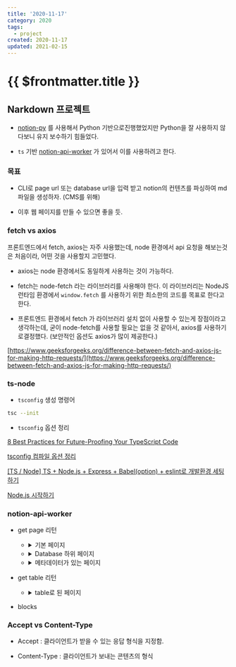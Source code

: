 ```yaml
---
title: '2020-11-17'
category: 2020
tags:
  - project
created: 2020-11-17
updated: 2021-02-15
---
```


# {{ $frontmatter.title }}

## Narkdown 프로젝트

- [notion-py](https://github.com/jamalex/notion-py) 를 사용해서 Python 기반으로진행했었지만 Python을 잘 사용하지 않다보니 유지 보수하기 힘들었다.

- `ts` 기반 [notion-api-worker](https://github.com/splitbee/notion-api-worker) 가 있어서 이를 사용하려고 한다.

### 목표

- CLI로 page url 또는 database url을 입력 받고 notion의 컨텐츠를 파싱하여 md 파일을 생성하자. (CMS를 위해)

- 이후 웹 페이지를 만들 수 있으면 좋을 듯.

### fetch vs axios

프론트엔드에서 fetch, axios는 자주 사용했는데, node 환경에서 api 요청을 해보는것은 처음이라, 어떤 것을 사용할지 고민했다.

- axios는 node 환경에서도 동일하게 사용하는 것이 가능하다.

- fetch는 node-fetch 라는 라이브러리를 사용해야 한다. 이 라이브러리는 NodeJS 런타임 환경에서 `window.fetch` 를 사용하기 위한 최소한의 코드를 목표로 한다고 한다.

- 프론트엔드 환경에서 fetch 가 라이브러리 설치 없이 사용할 수 있는게 장점이라고생각하는데, 굳이 node-fetch를 사용할 필요는 없을 것 같아서, axios를 사용하기로결정했다. (보안적인 옵션도 axios가 많이 제공한다.)

[https://www.geeksforgeeks.org/difference-between-fetch-and-axios-js-for-making-http-requests/](https://www.geeksforgeeks.org/difference-between-fetch-and-axios-js-for-making-http-requests/)

### ts-node

- `tsconfig` 생성 명령어

```bash
tsc --init
```

- `tsconfig` 옵션 정리

[8 Best Practices for Future-Proofing Your TypeScript Code](https://medium.com/better-programming/8-best-practices-for-future-proofing-your-typescript-code-2600fb7d8063)

[tsconfig 컴파일 옵션 정리](https://valuefactory.tistory.com/453)

[[TS / Node] TS + Node.js + Express + Babel(option) + eslint로 개발환경 세팅하기](https://hack-jam.tistory.com/27)

[Node.js 시작하기](https://radlohead.gitbook.io/typescript-deep-dive/nodejs)

### notion-api-worker

- get page 리턴

  - <details><summary>기본 페이지</summary>

    ```json
    {
    	"847c0e9b-15a1-42c9-9392-ca2f817c4eac": {
    		"role": "editor",
    		"value": {
    			"id": "847c0e9b-15a1-42c9-9392-ca2f817c4eac",
    			"version": 23,
    			"type": "page",
    			"properties": {
    				"title": [["hello"]]
    			},
    			"content": ["cc1dee2e-269d-4cd0-a5a3-b1c3d72edf61"],
    			"permissions": [
    				{
    					"role": "editor",
    					"type": "user_permission",
    					"user_id": "b21a69b3-a19b-438c-b599-e850190836a3"
    				}
    			],
    			"created": 1605604740000,
    			"last_edited_time": 1605604740000,
    			"parent_id": "ee7c0178-18cf-474e-a665-83f2432f545f",
    			"parent_table": "space",
    			"alive": true,
    			"created_by_table": "notion_user",
    			"created_by_id": "b21a69b3-a19b-438c-b599-e850190836a3",
    			"last_edited_by_table": "notion_user",
    			"last_edited_by_id": "b21a69b3-a19b-438c-b599-e850190836a3",
    			"shard_id": 1004639,
    			"space_id": "ee7c0178-18cf-474e-a665-83f2432f545f"
    		}
    	},
    	"cc1dee2e-269d-4cd0-a5a3-b1c3d72edf61": {
    		"role": "editor",
    		"value": {
    			"id": "cc1dee2e-269d-4cd0-a5a3-b1c3d72edf61",
    			"version": 12,
    			"type": "text",
    			"properties": {
    				"title": [["1234"]]
    			},
    			"created": 1605604740000,
    			"last_edited_time": 1605604740000,
    			"parent_id": "847c0e9b-15a1-42c9-9392-ca2f817c4eac",
    			"parent_table": "block",
    			"alive": true,
    			"created_by_table": "notion_user",
    			"created_by_id": "b21a69b3-a19b-438c-b599-e850190836a3",
    			"last_edited_by_table": "notion_user",
    			"last_edited_by_id": "b21a69b3-a19b-438c-b599-e850190836a3",
    			"shard_id": 1004639,
    			"space_id": "ee7c0178-18cf-474e-a665-83f2432f545f"
    		}
    	}
    }
    ```

    </details>

  - <details><summary>Database 하위 페이지</summary>

    ```json
    {
      "15afa14b-8f9c-4b6c-97cc-46375c775cc5": {
        "role": "reader",
        "value": {
          "id": "15afa14b-8f9c-4b6c-97cc-46375c775cc5",
          "version": 25,
          "type": "page",
          "properties": [Object],
          "created": 1605517260000,
          "last_edited_time": 1605602760000,
          // 부모 Id
          // 데이터베이스의 경우 collection_id
          "parent_id": "e543505f-be64-46cd-9c55-07117dc85a92",
          // 부모
          "parent_table": "collection",
          "alive": true,
          "created_by_table": "notion_user",
          // user_id
          "created_by_id": "b21a69b3-a19b-438c-b599-e850190836a3",
          "last_edited_by_table": "notion_user",
          "last_edited_by_id": "b21a69b3-a19b-438c-b599-e850190836a3",
          "shard_id": 1004639,
          "space_id": "ee7c0178-18cf-474e-a665-83f2432f545f"
        }
      },

      // 부모가 space가 아닌 경우 부모
      "acc3dfd0-339e-4cac-b5ba-ae8673fddfad": {
        "role": "reader",
        "value": {
          "id": "acc3dfd0-339e-4cac-b5ba-ae8673fddfad",
          "version": 106,
          "type": "collection_view_page",
          "view_ids": [Array],
          "collection_id": "e543505f-be64-46cd-9c55-07117dc85a92",
          "format": [Object],
          "permissions": [Array],
          "created": 1600223639505,
          "last_edited_time": 1605594780000,
          "parent_id": "ee7c0178-18cf-474e-a665-83f2432f545f",
          "parent_table": "space",
          "alive": true,
          "created_by_table": "notion_user",
          "created_by_id": "b21a69b3-a19b-438c-b599-e850190836a3",
          "last_edited_by_table": "notion_user",
          "last_edited_by_id": "b21a69b3-a19b-438c-b599-e850190836a3",
          "shard_id": 1004639,
          "space_id": "ee7c0178-18cf-474e-a665-83f2432f545f"
        }
      }
    }
    ```

    </details>

  - <details><summary>메타데이터가 있는 페이지</summary>

    ```json
    {
    	"1c7c8eb6-ec3b-42fb-b950-63abd3c9bd61": {
    		"role": "reader",
    		"value": {
    			"id": "1c7c8eb6-ec3b-42fb-b950-63abd3c9bd61",
    			"version": 6,
    			"type": "page",
    			// 데이터베이스 하위에 있는 페이지의 메타데이터 부모 데이터베이스에 접근해서 가져와야 함.
    			"properties": {
    				"RXKJ": [
    					// 여러 태그 목록이 문자열 ',' 로 구분되어 옴.
    					["hello,bye"]
    				],
    				"fb_;": [["🛠 In Progress"]],
    				"qS^H": [["Test"]],
    				"title": [["asdf"], ["의 사본"]]
    			},
    			// 전체 페이지, 작은 페이지 사이즈일 때 함께 옴, 없으면 안옴.
    			"format": {
    				"page_icon": "🚡",
    				// link인 경우는 링크
    				"page_cover": "https://user-images.githubusercontent.com/1440854/79684011-6c948280-822e-11ea-9e23-1644903796fb.png",
    				// 업로드인 경우 https://s3-us-west-2.amazonaws.com/secure.notion-static.com/d53a69fd-a3e1-4914-b014-63158a1078a2/blue.png
    				// 기본 제공인 경우 /images/blue.png => https://notion.so/images/blue.png로 접근 가능
    				"page_cover_position": 0.5,
    				"page_full_width": true,
    				"page_small_text": true
    			},
    			"created": 1605594821014,
    			"last_edited_time": 1605603000000,
    			"parent_id": "e543505f-be64-46cd-9c55-07117dc85a92",
    			"parent_table": "collection",
    			"alive": true,
    			"copied_from": "15afa14b-8f9c-4b6c-97cc-46375c775cc5",
    			"created_by_table": "notion_user",
    			"created_by_id": "b21a69b3-a19b-438c-b599-e850190836a3",
    			"last_edited_by_table": "notion_user",
    			"last_edited_by_id": "b21a69b3-a19b-438c-b599-e850190836a3",
    			"shard_id": 1004639,
    			"space_id": "ee7c0178-18cf-474e-a665-83f2432f545f"
    		}
    	},
    	"acc3dfd0-339e-4cac-b5ba-ae8673fddfad": {
    		"role": "reader",
    		"value": {
    			"id": "acc3dfd0-339e-4cac-b5ba-ae8673fddfad",
    			"version": 106,
    			"type": "collection_view_page",
    			"view_ids": [
    				"be43c1c8-dd64-4cfb-9df9-efd97d8af60a",
    				"cfabb574-6051-47ed-9c14-ea3a1b6aead7",
    				"87cdd007-d8d6-464c-82f2-c7a4153bab0d",
    				"c09c2c36-0419-4bff-8195-bf6c2b897d6f",
    				"e0d39abd-4d7b-4c5c-9ce9-4984a3315932",
    				"83b3d2a6-6f63-4940-987d-1142e51da175"
    			],
    			"collection_id": "e543505f-be64-46cd-9c55-07117dc85a92",
    			"format": {
    				"page_cover_position": 0.6
    			},
    			"permissions": [
    				{
    					"role": "editor",
    					"type": "user_permission",
    					"user_id": "b21a69b3-a19b-438c-b599-e850190836a3"
    				},
    				{
    					"role": "reader",
    					"type": "public_permission"
    				}
    			],
    			"created": 1600223639505,
    			"last_edited_time": 1605594780000,
    			"parent_id": "ee7c0178-18cf-474e-a665-83f2432f545f",
    			"parent_table": "space",
    			"alive": true,
    			"created_by_table": "notion_user",
    			"created_by_id": "b21a69b3-a19b-438c-b599-e850190836a3",
    			"last_edited_by_table": "notion_user",
    			"last_edited_by_id": "b21a69b3-a19b-438c-b599-e850190836a3",
    			"shard_id": 1004639,
    			"space_id": "ee7c0178-18cf-474e-a665-83f2432f545f"
    		}
    	}
    }
    ```

    </details>

- get table 리턴

  - <details><summary>table로 된 페이지</summary>

    ```json
    [
    	{
    		"id": "11acfd54-2ee8-4640-b3fb-1782ce9b8caa",
    		"Status": "🖨 Published",
    		"Category": "Test",
    		"Name": "Basic Blocks"
    	},
    	{
    		"id": "084bbefe-7f25-481a-bfbb-e8aff2152e4f",
    		"Status": "🖨 Published",
    		"Category": "Test",
    		"Name": "Copy of Basic Blocks"
    	},
    	{
    		"id": "24786a8a-3d7d-4dfd-854d-ac40559c9f82",
    		"Status": "🖨 Published",
    		"Category": "Test",
    		"Name": "Code Blocks"
    	},
    	{
    		"id": "74bbb810-9a68-499f-8f12-25dcce846f02",
    		"Status": "🖨 Published",
    		"Category": "Test",
    		"Name": "Embed Blocks"
    	},
    	{
    		"id": "2df7176f-d58f-4c42-921b-55e9bbf0e92e",
    		"Status": "🖨 Published",
    		"Category": "Test",
    		"Name": "Table Blocks"
    	},
    	{
    		"id": "30894478-96e6-4f95-9095-d84be27a82a9",
    		"Status": "🖨 Published",
    		"Category": "Test",
    		"Name": "Page Blocks"
    	},
    	{
    		"id": "cee84696-242a-4f6e-953a-2c7ecb8b1603",
    		"Status": "🖨 Published",
    		"Category": "Test",
    		"Name": "Advanced Blocks"
    	},
    	{
    		"id": "64c69eaf-268a-4076-bf48-d8ee5f2ca8c8",
    		"Status": "🖨 Published",
    		"Category": "Test",
    		"Name": "Linked Page"
    	},
    	{
    		"id": "6a8383c0-0a12-4859-9edc-2fe41e9cbe75",
    		"Status": "🖨 Published",
    		"Category": "Test",
    		"Name": "Recursive embed Image"
    	},
    	{
    		"id": "d10a7885-58f0-4ba9-b9a4-fb357ab796e8",
    		"Status": "🖨 Published",
    		"Category": "Example",
    		"Name": "Example Pages"
    	},
    	{
    		"id": "1c7c8eb6-ec3b-42fb-b950-63abd3c9bd61",
    		"Tags": ["hello", "bye"],
    		"Status": "🛠 In Progress",
    		"Category": "Test",
    		"Name": "asdf의 사본"
    	},
    	// 완전히 안지웠을 때는 빈문자열로 옴.
    	{
    		"id": "e8b450e4-f686-4d0b-9212-6241e6099a0b",
    		"Tags": [""],
    		"Status": "",
    		"Category": ""
    	}
    ]
    ```

    </details>

- blocks

### Accept vs Content-Type

- Accept : 클라이언트가 받을 수 있는 응답 형식을 지정함.

- Content-Type : 클라이언트가 보내는 콘텐츠의 형식
